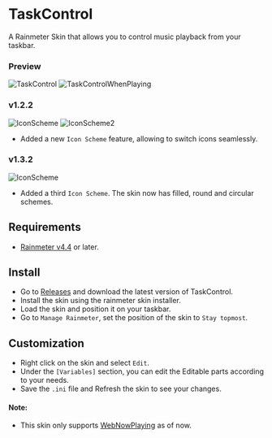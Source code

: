 # TaskControl
A Rainmeter Skin that allows you to control music playback from your taskbar.

### Preview
![TaskControl](https://i.imgur.com/MAe7o7B.png)
![TaskControlWhenPlaying](https://i.imgur.com/zBY6CEE.png)

### v1.2.2
![IconScheme](https://i.imgur.com/Dg638PV.png) ![IconScheme2](https://i.imgur.com/u4S1HH6.png)
* Added a new `Icon Scheme` feature, allowing to switch icons seamlessly.

### v1.3.2
![IconScheme](https://i.imgur.com/QMskrYu.png)
* Added a third `Icon Scheme`. The skin now has filled, round and circular schemes.

## Requirements
* [Rainmeter v4.4](https://www.rainmeter.net) or later.

## Install
* Go to [Releases](https://github.com/ModkaVartini/TaskControl/releases) and download the latest version of TaskControl.
* Install the skin using the rainmeter skin installer.
* Load the skin and position it on your taskbar.
* Go to `Manage Rainmeter`, set the position of the skin to `Stay topmost`.

## Customization
* Right click on the skin and select `Edit`.
* Under the `[Variables]` section, you can edit the Editable parts according to your needs.
* Save the `.ini` file and Refresh the skin to see your changes.

#### Note:
- This skin only supports [WebNowPlaying](https://github.com/tjhrulz/WebNowPlaying) as of now.
